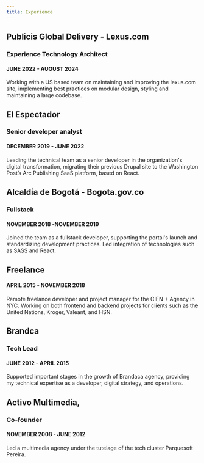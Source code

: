 ```yaml
---
title: Experience
---
```


## Publicis Global Delivery \- Lexus.com
### Experience Technology Architect 
#### JUNE 2022 \- AUGUST 2024  

Working with a US based team on maintaining and improving the lexus.com site, implementing best practices on modular design, styling and maintaining a large codebase.  

## El Espectador 
### Senior developer analyst 
#### DECEMBER 2019 \- JUNE 2022  

Leading  the technical team as a senior developer in the organization's digital transformation, migrating their previous Drupal site to the Washington Post’s Arc Publishing SaaS platform, based on React.  

## Alcaldía de Bogotá \- Bogota.gov.co
### Fullstack 
#### NOVEMBER 2018 \-NOVEMBER 2019 

Joined the team as a fullstack developer, supporting the portal's launch and standardizing development practices. Led integration of technologies such as SASS and React. 

## Freelance 
#### APRIL 2015 \- NOVEMBER 2018 

Remote freelance developer and project manager for the CIEN \+ Agency in NYC. Working on both frontend and backend projects for clients such as the United Nations, Kroger, Valeant, and HSN. 

## Brandca  
### Tech Lead 
#### JUNE 2012 \- APRIL 2015 

Supported important stages in the growth of Brandaca agency, providing my technical expertise as a developer, digital strategy, and operations.  

## Activo Multimedia, 
### Co-founder 
#### NOVEMBER 2008 \- JUNE 2012 

Led a multimedia agency under the tutelage of the tech cluster Parquesoft Pereira.
